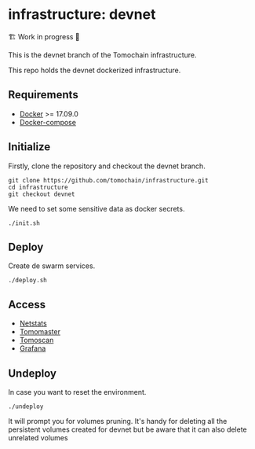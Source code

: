 # infrastructure: devnet

🏗️ Work in progress 🚧

This is the devnet branch of the Tomochain infrastructure.

This repo holds the devnet dockerized infrastructure.

## Requirements

- [Docker](https://docs.docker.com/install/) >= 17.09.0
- [Docker-compose](https://docs.docker.com/compose/install/)

## Initialize

Firstly, clone the repository and checkout the devnet branch.

```
git clone https://github.com/tomochain/infrastructure.git
cd infrastructure
git checkout devnet
```

We need to set some sensitive data as docker secrets.

```
./init.sh
```

## Deploy

Create de swarm services.

```
./deploy.sh
```

## Access

- [Netstats](https://stats.devnet.tomochain.com)
- [Tomomaster](https://master.devnet.tomochain.com)
- [Tomoscan](https://scan.devnet.tomochain.com)
- [Grafana](https://grafana.devnet.tomochain.com)

## Undeploy

In case you want to reset the environment.

```
./undeploy
```

It will prompt you for volumes pruning. It's handy for deleting all the persistent volumes created for devnet but be aware that it can also delete unrelated volumes
